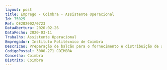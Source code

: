 ```yaml
--- 
layout: post
title: Emprego - Coimbra - Assistente Operacional
Id: 75025
Ref: OE202002/0723
DataAbertura: 2020-02-26
DataFecho: 2020-03-11
Trabalho: Assistente Operacional
Empregador: Instituto Politécnico de Coimbra
Descricao: Preparação de balcão para o fornecimento e distribuição de serviço de alimentação Limpeza dos balcões de distribuição de serviço de alimentação, incluindo utensílios utilizados nas exposições e distribuição, no respeito pelos princípios previstos no sistema HACCP Recolha de tabuleiros e utensílios utilizados de serviço de alimentação, quer em linha de self ou em serviço de mesa Serviço geral de copa, incluindo a preparação para pré lavagem, lavagem e recolha de todos os equipamentos e utensílios sujeitos a higienização, quer seja automática ou manual Limpeza de salas, cozinhas, copas e quaisquer outros espaços normalmente usados pelos SASIPC, incluindo espaços comuns ou de uso geral Responsabilidade pelos equipamentos sob sua guarda e pela sua correta utilização Colaboração na elaboração de fichas técnicas dos serviços prestados no âmbito da cafetaria, restaurante bar Colaboração na gestão de stocks, nomeadamente, armazenamento das matérias primas utilizadas nos diversos serviços prestados no âmbito da cafetaria, restaurante bar Executar ou colaborar na realização de inventários periódicos Exercer as demais funções, procedimentos, tarefas ou atribuições que lhe são cometidas por lei, deliberação, despacho ou determinação superior.
CodigoPostal: 3000-271 COIMBRA
Concelho: Coimbra
Distrito: Coimbra
--- 
```

